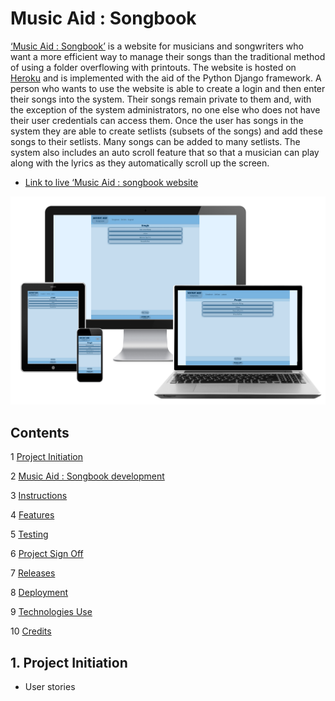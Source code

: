 # **Music Aid : Songbook**
[‘Music Aid : Songbook’]( https://music-aid.herokuapp.com/) is a website for musicians and songwriters who want a more efficient way to manage their songs than the traditional method of using  a folder overflowing with printouts. 
The website is hosted on [Heroku](https://www.heroku.com/) and is implemented with the aid of the Python Django framework.
A person who wants to use the website is able to create a login and then enter their songs into the system. Their songs remain private to them and, with the exception of the system administrators, no one else who does not have their user credentials can access them.
Once the user has songs in the system they are able to create setlists (subsets of the songs) and add these songs to their setlists. Many songs can be added to many setlists. 
The system also includes an auto scroll feature that so that a musician can play along with the lyrics as they automatically scroll up the screen.

-	[Link to live ‘Music Aid : songbook website]( https://music-aid.herokuapp.com/)

![Responsive mockup]( static/docs/images/readme-responsive-mockup.jpg)

## **Contents**

1 [Project Initiation](#1-project-initiation)

2 [Music Aid : Songbook development](#2-music-aid-songbook-development)

3 [Instructions](#3-instructions)

4 [Features](#4-features)

5 [Testing](#5-testing)

6 [Project Sign Off](#6-project-sign-off)

7 [Releases](#7-releases)

8 [Deployment](#8-deployment)

9 [Technologies Use](#9-technologies-used)

10 [Credits](#10-credits)

## **1. Project Initiation**
- User stories
